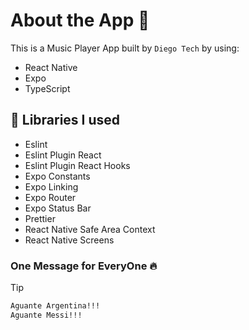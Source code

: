 # About the App 📱

This is a Music Player App built by `Diego Tech` by using:

- React Native
- Expo
- TypeScript

## 🚀 Libraries I used

- Eslint
- Eslint Plugin React
- Eslint Plugin React Hooks
- Expo Constants
- Expo Linking
- Expo Router
- Expo Status Bar
- Prettier
- React Native Safe Area Context
- React Native Screens

### One Message for EveryOne 🔥

> [!TIP]
> ```bash
> Aguante Argentina!!!
> Aguante Messi!!!
> ```